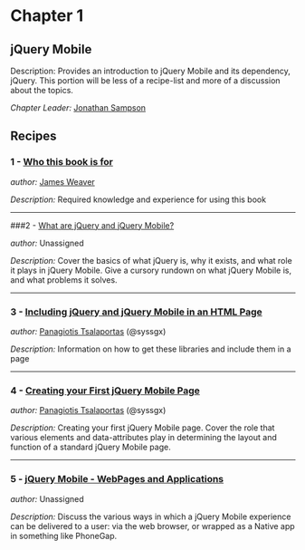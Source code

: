 # Chapter 1

## jQuery Mobile

Description: Provides an introduction to jQuery Mobile and its dependency, jQuery. This portion will be less of a recipe-list and more of a discussion about the topics.

*Chapter Leader:* <a href="mailto:jsampson@appendto.com">Jonathan Sampson</a>

## Recipes

### 1 - <a href="/jquerymobilecookbook/book/blob/master/1-jquery-mobile-basics/recipe-1.adoc">Who this book is for</a>

*author:* <a href="mailto:james@jwadeweaver.com">James Weaver</a>

*Description:* Required knowledge and experience for using this book

---

###2 - <a href="/jquerymobilecookbook/book/blob/master/1-jquery-mobile-basics/recipe-2.adoc">What are jQuery and jQuery Mobile?</a>

*author:* Unassigned

*Description:* Cover the basics of what jQuery is, why it exists, and what role it plays in jQuery Mobile. Give a cursory rundown on what jQuery Mobile is, and what problems it solves.

---

### 3 - <a href="/jquerymobilecookbook/book/blob/master/1-jquery-mobile-basics/recipe-3.adoc">Including jQuery and jQuery Mobile in an HTML Page</a>

*author:* <a href="mailto:sys.sgx@gmail.com">Panagiotis Tsalaportas</a> (@syssgx)

*Description:* Information on how to get these libraries and include them in a page

---

### 4 - <a href="/jquerymobilecookbook/book/blob/master/1-jquery-mobile-basics/recipe-4.adoc">Creating your First jQuery Mobile Page</a>

*author:* <a href="mailto:sys.sgx@gmail.com">Panagiotis Tsalaportas</a> (@syssgx)

*Description:* Creating your first jQuery Mobile page. Cover the role that various elements and data-attributes play in determining the layout and function of a standard jQuery Mobile page.

---

### 5 - <a href="/jquerymobilecookbook/book/blob/master/1-jquery-mobile-basics/recipe-5.adoc">jQuery Mobile - WebPages and Applications</a>

*author:* Unassigned

*Description:* Discuss the various ways in which a jQuery Mobile experience can be delivered to a user: via the web browser, or wrapped as a Native app in something like PhoneGap.
